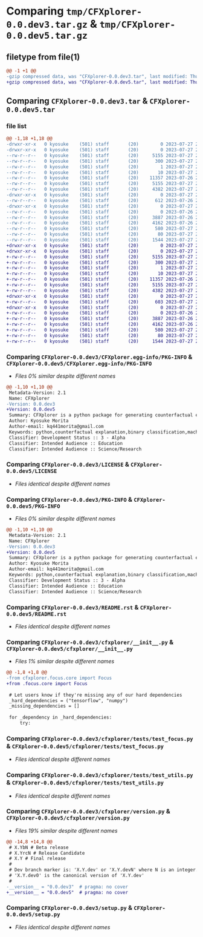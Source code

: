 # Comparing `tmp/CFXplorer-0.0.dev3.tar.gz` & `tmp/CFXplorer-0.0.dev5.tar.gz`

## filetype from file(1)

```diff
@@ -1 +1 @@
-gzip compressed data, was "CFXplorer-0.0.dev3.tar", last modified: Thu Jul 27 21:48:27 2023, max compression
+gzip compressed data, was "CFXplorer-0.0.dev5.tar", last modified: Thu Jul 27 21:52:51 2023, max compression
```

## Comparing `CFXplorer-0.0.dev3.tar` & `CFXplorer-0.0.dev5.tar`

### file list

```diff
@@ -1,18 +1,18 @@
-drwxr-xr-x   0 kyosuke    (501) staff       (20)        0 2023-07-27 21:48:27.733690 CFXplorer-0.0.dev3/
-drwxr-xr-x   0 kyosuke    (501) staff       (20)        0 2023-07-27 21:48:27.730078 CFXplorer-0.0.dev3/CFXplorer.egg-info/
--rw-r--r--   0 kyosuke    (501) staff       (20)     5155 2023-07-27 21:48:27.000000 CFXplorer-0.0.dev3/CFXplorer.egg-info/PKG-INFO
--rw-r--r--   0 kyosuke    (501) staff       (20)      300 2023-07-27 21:48:27.000000 CFXplorer-0.0.dev3/CFXplorer.egg-info/SOURCES.txt
--rw-r--r--   0 kyosuke    (501) staff       (20)        1 2023-07-27 21:48:27.000000 CFXplorer-0.0.dev3/CFXplorer.egg-info/dependency_links.txt
--rw-r--r--   0 kyosuke    (501) staff       (20)       10 2023-07-27 21:48:27.000000 CFXplorer-0.0.dev3/CFXplorer.egg-info/top_level.txt
--rw-r--r--   0 kyosuke    (501) staff       (20)    11357 2023-07-26 21:33:17.000000 CFXplorer-0.0.dev3/LICENSE
--rw-r--r--   0 kyosuke    (501) staff       (20)     5155 2023-07-27 21:48:27.733966 CFXplorer-0.0.dev3/PKG-INFO
--rw-r--r--   0 kyosuke    (501) staff       (20)     4382 2023-07-27 21:45:55.000000 CFXplorer-0.0.dev3/README.rst
-drwxr-xr-x   0 kyosuke    (501) staff       (20)        0 2023-07-27 21:48:27.731246 CFXplorer-0.0.dev3/cfxplorer/
--rw-r--r--   0 kyosuke    (501) staff       (20)      612 2023-07-26 21:33:17.000000 CFXplorer-0.0.dev3/cfxplorer/__init__.py
-drwxr-xr-x   0 kyosuke    (501) staff       (20)        0 2023-07-27 21:48:27.732959 CFXplorer-0.0.dev3/cfxplorer/tests/
--rw-r--r--   0 kyosuke    (501) staff       (20)        0 2023-07-26 21:33:17.000000 CFXplorer-0.0.dev3/cfxplorer/tests/__init__.py
--rw-r--r--   0 kyosuke    (501) staff       (20)     3887 2023-07-26 21:33:17.000000 CFXplorer-0.0.dev3/cfxplorer/tests/test_focus.py
--rw-r--r--   0 kyosuke    (501) staff       (20)     4162 2023-07-26 21:33:17.000000 CFXplorer-0.0.dev3/cfxplorer/tests/test_utils.py
--rw-r--r--   0 kyosuke    (501) staff       (20)      580 2023-07-27 21:48:24.000000 CFXplorer-0.0.dev3/cfxplorer/version.py
--rw-r--r--   0 kyosuke    (501) staff       (20)       80 2023-07-27 21:48:27.734754 CFXplorer-0.0.dev3/setup.cfg
--rw-r--r--   0 kyosuke    (501) staff       (20)     1544 2023-07-27 21:45:55.000000 CFXplorer-0.0.dev3/setup.py
+drwxr-xr-x   0 kyosuke    (501) staff       (20)        0 2023-07-27 21:52:51.001559 CFXplorer-0.0.dev5/
+drwxr-xr-x   0 kyosuke    (501) staff       (20)        0 2023-07-27 21:52:50.996842 CFXplorer-0.0.dev5/CFXplorer.egg-info/
+-rw-r--r--   0 kyosuke    (501) staff       (20)     5155 2023-07-27 21:52:50.000000 CFXplorer-0.0.dev5/CFXplorer.egg-info/PKG-INFO
+-rw-r--r--   0 kyosuke    (501) staff       (20)      300 2023-07-27 21:52:50.000000 CFXplorer-0.0.dev5/CFXplorer.egg-info/SOURCES.txt
+-rw-r--r--   0 kyosuke    (501) staff       (20)        1 2023-07-27 21:52:50.000000 CFXplorer-0.0.dev5/CFXplorer.egg-info/dependency_links.txt
+-rw-r--r--   0 kyosuke    (501) staff       (20)       10 2023-07-27 21:52:50.000000 CFXplorer-0.0.dev5/CFXplorer.egg-info/top_level.txt
+-rw-r--r--   0 kyosuke    (501) staff       (20)    11357 2023-07-26 21:33:17.000000 CFXplorer-0.0.dev5/LICENSE
+-rw-r--r--   0 kyosuke    (501) staff       (20)     5155 2023-07-27 21:52:51.001770 CFXplorer-0.0.dev5/PKG-INFO
+-rw-r--r--   0 kyosuke    (501) staff       (20)     4382 2023-07-27 21:45:55.000000 CFXplorer-0.0.dev5/README.rst
+drwxr-xr-x   0 kyosuke    (501) staff       (20)        0 2023-07-27 21:52:50.997959 CFXplorer-0.0.dev5/cfxplorer/
+-rw-r--r--   0 kyosuke    (501) staff       (20)      603 2023-07-27 21:51:43.000000 CFXplorer-0.0.dev5/cfxplorer/__init__.py
+drwxr-xr-x   0 kyosuke    (501) staff       (20)        0 2023-07-27 21:52:51.001108 CFXplorer-0.0.dev5/cfxplorer/tests/
+-rw-r--r--   0 kyosuke    (501) staff       (20)        0 2023-07-26 21:33:17.000000 CFXplorer-0.0.dev5/cfxplorer/tests/__init__.py
+-rw-r--r--   0 kyosuke    (501) staff       (20)     3887 2023-07-26 21:33:17.000000 CFXplorer-0.0.dev5/cfxplorer/tests/test_focus.py
+-rw-r--r--   0 kyosuke    (501) staff       (20)     4162 2023-07-26 21:33:17.000000 CFXplorer-0.0.dev5/cfxplorer/tests/test_utils.py
+-rw-r--r--   0 kyosuke    (501) staff       (20)      580 2023-07-27 21:52:48.000000 CFXplorer-0.0.dev5/cfxplorer/version.py
+-rw-r--r--   0 kyosuke    (501) staff       (20)       80 2023-07-27 21:52:51.002480 CFXplorer-0.0.dev5/setup.cfg
+-rw-r--r--   0 kyosuke    (501) staff       (20)     1544 2023-07-27 21:45:55.000000 CFXplorer-0.0.dev5/setup.py
```

### Comparing `CFXplorer-0.0.dev3/CFXplorer.egg-info/PKG-INFO` & `CFXplorer-0.0.dev5/CFXplorer.egg-info/PKG-INFO`

 * *Files 0% similar despite different names*

```diff
@@ -1,10 +1,10 @@
 Metadata-Version: 2.1
 Name: CFXplorer
-Version: 0.0.dev3
+Version: 0.0.dev5
 Summary: CFXplorer is a python package for generating counterfactual explanations for given model and feature set
 Author: Kyosuke Morita
 Author-email: kq441morita@gmail.com
 Keywords: python,counterfactual explanation,binary classification,machine learning
 Classifier: Development Status :: 3 - Alpha
 Classifier: Intended Audience :: Education
 Classifier: Intended Audience :: Science/Research
```

### Comparing `CFXplorer-0.0.dev3/LICENSE` & `CFXplorer-0.0.dev5/LICENSE`

 * *Files identical despite different names*

### Comparing `CFXplorer-0.0.dev3/PKG-INFO` & `CFXplorer-0.0.dev5/PKG-INFO`

 * *Files 0% similar despite different names*

```diff
@@ -1,10 +1,10 @@
 Metadata-Version: 2.1
 Name: CFXplorer
-Version: 0.0.dev3
+Version: 0.0.dev5
 Summary: CFXplorer is a python package for generating counterfactual explanations for given model and feature set
 Author: Kyosuke Morita
 Author-email: kq441morita@gmail.com
 Keywords: python,counterfactual explanation,binary classification,machine learning
 Classifier: Development Status :: 3 - Alpha
 Classifier: Intended Audience :: Education
 Classifier: Intended Audience :: Science/Research
```

### Comparing `CFXplorer-0.0.dev3/README.rst` & `CFXplorer-0.0.dev5/README.rst`

 * *Files identical despite different names*

### Comparing `CFXplorer-0.0.dev3/cfxplorer/__init__.py` & `CFXplorer-0.0.dev5/cfxplorer/__init__.py`

 * *Files 1% similar despite different names*

```diff
@@ -1,8 +1,8 @@
-from cfxplorer.focus.core import Focus
+from .focus.core import Focus
 
 # Let users know if they're missing any of our hard dependencies
 _hard_dependencies = ("tensorflow", "numpy")
 _missing_dependencies = []
 
 for _dependency in _hard_dependencies:
     try:
```

### Comparing `CFXplorer-0.0.dev3/cfxplorer/tests/test_focus.py` & `CFXplorer-0.0.dev5/cfxplorer/tests/test_focus.py`

 * *Files identical despite different names*

### Comparing `CFXplorer-0.0.dev3/cfxplorer/tests/test_utils.py` & `CFXplorer-0.0.dev5/cfxplorer/tests/test_utils.py`

 * *Files identical despite different names*

### Comparing `CFXplorer-0.0.dev3/cfxplorer/version.py` & `CFXplorer-0.0.dev5/cfxplorer/version.py`

 * *Files 19% similar despite different names*

```diff
@@ -14,8 +14,8 @@
 # X.YbN # Beta release
 # X.YrcN # Release Candidate
 # X.Y # Final release
 #
 # Dev branch marker is: 'X.Y.dev' or 'X.Y.devN' where N is an integer.
 # 'X.Y.dev0' is the canonical version of 'X.Y.dev'
 #
-__version__ = "0.0.dev3"  # pragma: no cover
+__version__ = "0.0.dev5"  # pragma: no cover
```

### Comparing `CFXplorer-0.0.dev3/setup.py` & `CFXplorer-0.0.dev5/setup.py`

 * *Files identical despite different names*


